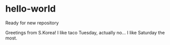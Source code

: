 # hello-world
Ready for new repository

Greetings from S.Korea!
I like taco Tuesday, actually no... I like Saturday the most.
